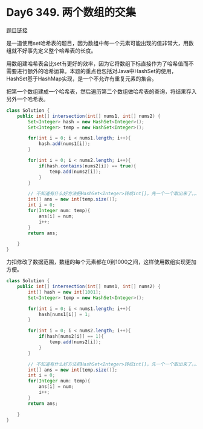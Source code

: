 # Day6 349. 两个数组的交集

[题目链接](https://leetcode.cn/problems/intersection-of-two-arrays/)

是一道使用set哈希表的题目，因为数组中每一个元素可能出现的值非常大，用数组就不好事先定义整个哈希表的长度。

用数组建哈希表会比set有更好的效率，因为它将数组下标直接作为了哈希值而不需要进行额外的哈希运算。本题的重点也包括对Java中HashSet的使用，HashSet基于HashMap实现，是一个不允许有重复元素的集合。

把第一个数组建成一个哈希表，然后遍历第二个数组做哈希表的查询，将结果存入另外一个哈希表。

```java
class Solution {
    public int[] intersection(int[] nums1, int[] nums2) {
        Set<Integer> hash = new HashSet<Integer>();
        Set<Integer> temp = new HashSet<Integer>();

        for(int i = 0; i < nums1.length; i++){
            hash.add(nums1[i]);
        }

        for(int i = 0; i < nums2.length; i++){
            if(hash.contains(nums2[i]) == true){
                temp.add(nums2[i]);
            }
        }

        // 不知道有什么好方法把HashSet<Integer>转成int[]，先一个一个取出来了。。。
        int[] ans = new int[temp.size()];
        int i = 0;
        for(Integer num: temp){
            ans[i] = num;
            i++;
        }
        return ans;

    }
}
```

力扣修改了数据范围，数组的每个元素都在0到1000之间，这样使用数组实现更加方便。

```java
class Solution {
    public int[] intersection(int[] nums1, int[] nums2) {
        int[] hash = new int[1001];
        Set<Integer> temp = new HashSet<Integer>();

        for(int i = 0; i < nums1.length; i++){
            hash[nums1[i]] = 1;
        }

        for(int i = 0; i < nums2.length; i++){
            if(hash[nums2[i]] == 1){
                temp.add(nums2[i]);
            }
        }

        // 不知道有什么好方法把HashSet<Integer>转成int[]，先一个一个取出来了。。。
        int[] ans = new int[temp.size()];
        int i = 0;
        for(Integer num: temp){
            ans[i] = num;
            i++;
        }
        return ans;

    }
}
```

